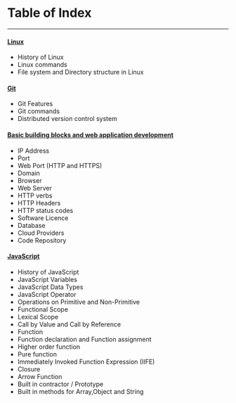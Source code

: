 
# Table of Index
-------------------------------
#### [Linux](https://github.com/samruddhimanjrekar/missingskill-learning/blob/04777ec6d4f76032032824cf24b824edea13a116/linux.md)
* History of Linux
* Linux commands 
* File system and Directory structure in Linux 

#### [Git](https://github.com/samruddhimanjrekar/missingskill-learning/blob/04777ec6d4f76032032824cf24b824edea13a116/git.md)
* Git Features
* Git commands
* Distributed version control system 

#### [Basic building blocks and web application development](https://github.com/samruddhimanjrekar/missingskill-learning/blob/04777ec6d4f76032032824cf24b824edea13a116/building_web_block.md)
* IP Address 
* Port 
* Web Port (HTTP and HTTPS)
* Domain
* Browser
* Web Server 
* HTTP verbs
* HTTP Headers
* HTTP status codes
* Software Licence
* Database 
* Cloud Providers 
* Code Repository


#### [JavaScript](https://github.com/samruddhimanjrekar/missingskill-learning/blob/04777ec6d4f76032032824cf24b824edea13a116/javascript.md)

* History of JavaScript
* JavaScript Variables
* JavaScript Data Types
* JavaScript Operator
* Operations on Primitive and Non-Primitive 
* Functional Scope
* Lexical Scope
* Call by Value and Call by Reference 
* Function 
* Function declaration and Function assignment
* Higher order function 
* Pure function
* Immediately Invoked Function Expression (IIFE)
* Closure
* Arrow Function
* Built in contractor / Prototype
* Built in methods for Array,Object and String



